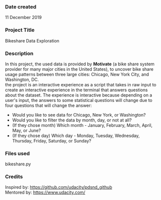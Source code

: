 ### Date created
11 December 2019

### Project Title
Bikeshare Data Exploration

### Description
In this project, the used data is provided by __Motivate__ (a bike share system provider for many major cities in the United States),
to uncover bike share usage patterns between three large cities: Chicago, New York City, and Washington, DC.  
the project is an interactive experience as a script that takes in raw input to create an interactive experience in the terminal
that answers questions about the dataset. The experience is interactive because depending on a user's input,
the answers to some statistical questions will change due to four questions   that will change the answer:
- Would you like to see data for Chicago, New York, or Washington?
- Would you like to filter the data by month, day, or not at all?
- (If they chose month) Which month - January, February, March, April, May, or June?
- (If they chose day) Which day - Monday, Tuesday, Wednesday, Thursday, Friday, Saturday, or Sunday?

### Files used
bikeshare.py

### Credits
Inspired by: https://github.com/udacity/pdsnd_github  
Mentored by: https://www.udacity.com/
